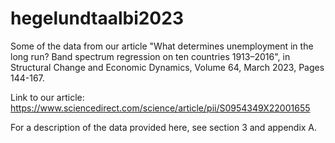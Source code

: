 # hegelundtaalbi2023
Some of the data from our article "What determines unemployment in the long run? Band spectrum regression on ten countries 1913–2016", in Structural Change and Economic Dynamics, Volume 64, March 2023, Pages 144-167.

Link to our article: https://www.sciencedirect.com/science/article/pii/S0954349X22001655

For a description of the data provided here, see section 3 and appendix A.
